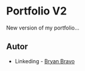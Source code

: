 # Portfolio V2
New version of my portfolio...
<!---
## Content

- [Visão geral](#visao-geral)
  - [Rascunho](#rascunho)
  - [Links](#links)
- [Meu processo](#meu-processo)
  - [Feito com](#feito-com)
  - [O que eu aprendi](#o-que-eu-aprendi)
  - [Desenvolvimento contínuo](#desenvolvimento-contínuo)
  - [Recursos úteis](#recursos-uteis)
- [Autor](#autor)

## Visão geral

### Rascunho

![](/src/imagens/Portofolio.png)
<div> 
  <img align="center" height="150em" src="/src/imagens/Contato.png" />
  <img align="center" height="150em" src="/src/imagens/Sobre.png" />
  <img align="center" height="150em" src="/src/imagens/Habilidades.png" />
</div>

### Links

- Codigo na web URL: [GitHub](https://github.com/Akherox/portofolio)
- Site ao vivo URL: [Vercel Pages](https://portofolio-akherox.vercel.app/)

## Meu processo

### Feito com

- Semântica de HTML5 linguagen de marcação.

### O que eu aprendi (até agora)

O "input" pode ficar dentro ou fora do "label" e posso redirecionar ao "Redactar e-mail" do mesmo usuario quando ele clicar no link de contato.
Posso implementar sombra de na imagen importando ela no mesmo CSS.

```html
<form class="formContato">
  <p>
    <label>Nome: <input type="text"></label>
  </p>
  <p>
    <label for="in-email">E-mail:</label>
    <input id="in-email" type="email" required>
  </p>
  <p>
    <button>ENVIAR</button>
  </p>
</form>
```
```html
<p>Você quer bater um papo comigo sobre algum projeto? <br> Sinta-se livre para me contatar pelo link:
<br>
  <a class="contato-email"
    href="mailto:bryanalexbm@gmail.com?subject=Beleza?%20Gostei%20do%20teu%20Portofolio...">
    FALA COMIGO!!!
  </a>
</p>
```
```css
.example-4 .wrapper {
  background: url("/src/imagens/MarvelPVP1.jpg") center / cover no-repeat;
  background-image: linear-gradient(rgba(0, 0, 0, 0.5),
    rgba(0, 0, 0, 0.5)),
    url("/src/imagens/MarvelPVP1.jpg");
}
```

### Desenvolvimento contínuo

Focarei em melhorar minha semântica e organizar meu CSS de melhor jeito nos proximos projetos.

### Recursos úteis

- [Recurso de exemplos de portofolios](https://themeforest.net/)
- [Recurso de exemplos CSS](https://codepen.io/)
- [Recurso de icones](https://devicon.dev/)
- Esses sites me deram ideias para desenvolver o meu "portofolio" e usar os icones.

-->
## Autor

- Linkeding - [Bryan Bravo](https://www.linkedin.com/in/alex-bravo-008-mk)
